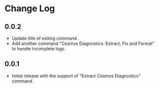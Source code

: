# Change Log

## 0.0.2
- Update title of exiting command .
- Add another command "Cosmos Diagnostics: Extract, Fix and Format" to handle incomplete logs.

## 0.0.1

- Initial release with the support of "Extract Cosmos Diagnostics" command.